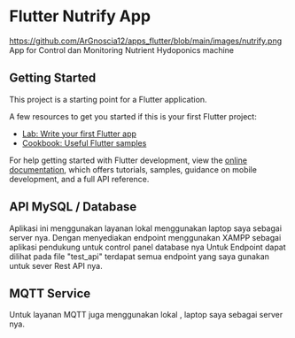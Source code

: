 # Flutter Nutrify App

https://github.com/ArGnoscia12/apps_flutter/blob/main/images/nutrify.png
App for Control dan Monitoring Nutrient Hydoponics machine

## Getting Started

This project is a starting point for a Flutter application.

A few resources to get you started if this is your first Flutter project:

- [Lab: Write your first Flutter app](https://docs.flutter.dev/get-started/codelab)
- [Cookbook: Useful Flutter samples](https://docs.flutter.dev/cookbook)

For help getting started with Flutter development, view the
[online documentation](https://docs.flutter.dev/), which offers tutorials,
samples, guidance on mobile development, and a full API reference.

## API MySQL / Database

Aplikasi ini menggunakan layanan lokal menggunakan laptop saya sebagai server nya. Dengan menyediakan endpoint menggunakan XAMPP sebagai aplikasi pendukung untuk control panel database nya
Untuk Endpoint dapat dilihat pada file "test_api" terdapat semua endpoint yang saya gunakan untuk sever Rest API nya.

## MQTT Service

Untuk layanan MQTT juga menggunakan lokal , laptop saya sebagai server nya.
